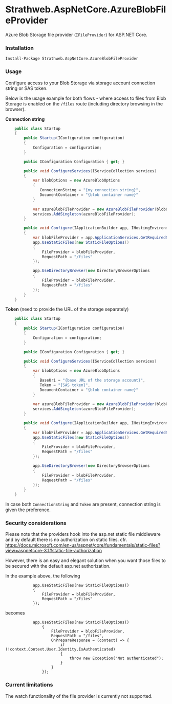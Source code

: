 # Strathweb.AspNetCore.AzureBlobFileProvider

Azure Blob Storage file provider (`IFileProvider`) for ASP.NET Core.

### Installation

```
Install-Package Strathweb.AspNetCore.AzureBlobFileProvider
```

### Usage

Configure access to your Blob Storage via storage account connection string or SAS token. 

Below is the usage example for both flows - where access to files from Blob Storage is enabled on the `/files` route (including directory browsing in the browser).

**Connection string**

```csharp
    public class Startup
    {
        public Startup(IConfiguration configuration)
        {
            Configuration = configuration;
        }

        public IConfiguration Configuration { get; }

        public void ConfigureServices(IServiceCollection services)
        {
            var blobOptions = new AzureBlobOptions
            {
               ConnectionString = "{my connection string}",
               DocumentContainer = "{blob container name}"
            }
            
            var azureBlobFileProvider = new AzureBlobFileProvider(blobOptions);
            services.AddSingleton(azureBlobFileProvider);
        }

        public void Configure(IApplicationBuilder app, IHostingEnvironment env)
        {
            var blobFileProvider = app.ApplicationServices.GetRequiredService<AzureBlobFileProvider>();
            app.UseStaticFiles(new StaticFileOptions()
            {
                FileProvider = blobFileProvider,
                RequestPath = "/files"
            });

            app.UseDirectoryBrowser(new DirectoryBrowserOptions
            {
                FileProvider = blobFileProvider,
                RequestPath = "/files"
            });
        }
    }
```

**Token** (need to provide the URL of the storage separately)

```csharp
    public class Startup
    {
        public Startup(IConfiguration configuration)
        {
            Configuration = configuration;
        }

        public IConfiguration Configuration { get; }

        public void ConfigureServices(IServiceCollection services)
        {
            var blobOptions = new AzureBlobOptions
            {
               BaseUri = "{base URL of the storage account}",
               Token = "{SAS token}",
               DocumentContainer = "{blob container name}"
            }
            
            var azureBlobFileProvider = new AzureBlobFileProvider(blobOptions);
            services.AddSingleton(azureBlobFileProvider);
        }

        public void Configure(IApplicationBuilder app, IHostingEnvironment env)
        {
            var blobFileProvider = app.ApplicationServices.GetRequiredService<AzureBlobFileProvider>();
            app.UseStaticFiles(new StaticFileOptions()
            {
                FileProvider = blobFileProvider,
                RequestPath = "/files"
            });

            app.UseDirectoryBrowser(new DirectoryBrowserOptions
            {
                FileProvider = blobFileProvider,
                RequestPath = "/files"
            });
        }
    }
```

In case both `ConnectionString` and `Token` are present, connection string is given the preference.

### Security considerations

Please note that the providers hook into the asp.net static file middleware and by default there is no authorization on static files. cfr. https://docs.microsoft.com/en-us/aspnet/core/fundamentals/static-files?view=aspnetcore-3.1#static-file-authorization

However, there is an easy and elegant solution when you want those files to be secured with the default asp.net authorization.

In the example above, the following

```
            app.UseStaticFiles(new StaticFileOptions()
            {
                FileProvider = blobFileProvider,
                RequestPath = "/files"
            });
```

becomes

```
            app.UseStaticFiles(new StaticFileOptions()
                {
                    FileProvider = blobFileProvider,
                    RequestPath = "/files",
                    OnPrepareResponse = (context) => {
                        if (!context.Context.User.Identity.IsAuthenticated)
                        {
                            throw new Exception("Not authenticated");
                        }
                    }
                });
```

### Current limitations

The watch functionality of the file provider is currently not supported.
